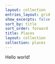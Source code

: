 ```yaml
---
layout: collection
entries_layout: grid
show_excerpts: false
sort_by: title
sort_order: forward
title: Places
layout: collection
collection: places
---
```


Hello world!
